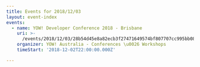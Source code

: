 ```yaml
---
title: Events for 2018/12/03
layout: event-index
events:
  - name: YOW! Developer Conference 2018 - Brisbane
    uri: >-
      /events/2018/12/03/28b54d45e8a82ecb3f27471649574bf807707cc995bb08d118674e154eafc76f
    organizer: YOW! Australia - Conferences \u0026 Workshops
    timeStart: '2018-12-02T22:00:00.000Z'

---
```

